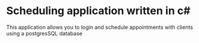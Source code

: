 # Scheduling application written in c#
This application allows you to login and schedule appointments with clients using a postgresSQL database
